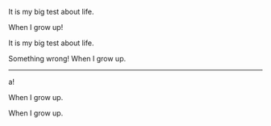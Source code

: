It is my big test about life.

When I grow up!

It is my big test about life.

Something wrong! When I grow up.

--------------
a!

When I grow up.
<br/>

When I grow up.
